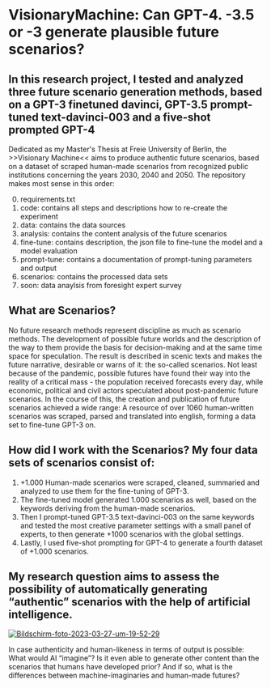 # VisionaryMachine: Can GPT-4. -3.5 or -3 generate plausible future scenarios?

## In this research project, I tested and analyzed three future scenario generation methods, based on a GPT-3 finetuned davinci, GPT-3.5 prompt-tuned text-davinci-003 and a five-shot prompted GPT-4

Dedicated as my Master's Thesis at Freie University of Berlin, the >>Visionary Machine<< aims to produce authentic future scenarios, based on a dataset of scraped human-made scenarios from recognized public institutions concerning the years 2030, 2040 and 2050. The repository makes most sense in this order:

0) requirements.txt
1) code: contains all steps and descriptions how to re-create the experiment
2) data: contains the data sources
3) analysis: contains the content analysis of the future scenarios
4) fine-tune: contains description, the json file to fine-tune the model and a model evaluation
5) prompt-tune: contains a documentation of prompt-tuning parameters and output
6) scenarios: contains the processed data sets
7) soon: data anaylsis from foresight expert survey

## What are Scenarios?

No future research methods represent discipline as much as scenario methods. The development of possible future worlds and the description of the way to them provide the basis for decision-making and at the same time space for speculation. The result is described in scenic texts and makes the future narrative, desirable or warns of it: the so-called scenarios. Not least because of the pandemic, possible futures have found their way into the reality of a critical mass - the population received forecasts every day, while economic, political and civil actors speculated about post-pandemic future scenarios. In the course of this, the creation and publication of future scenarios achieved a wide range: A resource of over 1060 human-written scenarios was scraped, parsed and translated into english, forming a data set to fine-tune GPT-3 on.

## How did I work with the Scenarios? My four data sets of scenarios consist of:

1) +1.000 Human-made scenarios were scraped, cleaned, summaried and analyzed to use them for the fine-tuning of GPT-3. 
2) The fine-tuned model generated 1.000 scenarios as well, based on the keywords deriving from the human-made scenarios. 
3) Then I prompt-tuned GPT-3.5 text-davinci-003 on the same keywords and tested the most creative parameter settings with a small panel of experts, to then generate +1000 scenarios with the global settings. 
4) Lastly, I used five-shot prompting for GPT-4 to generate a fourth dataset of +1.000 scenarios.

## My research question aims to assess the possibility of automatically generating “authentic” scenarios with the help of artificial intelligence.

<a href="https://ibb.co/CmHRP2p"><img src="https://i.ibb.co/mbcfN8r/Bildschirm-foto-2023-03-27-um-19-52-29.png" alt="Bildschirm-foto-2023-03-27-um-19-52-29" border="0"></a>

In case authenticity and human-likeness in terms of output is possible: What would AI “imagine”? Is it even able to generate other content than the scenarios that humans have developed prior? And if so, what is the differences between machine-imaginaries and human-made futures? 
